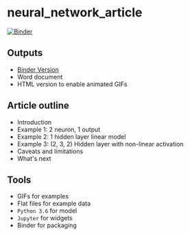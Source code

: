 # neural_network_article
[![Binder](https://mybinder.org/badge_logo.svg)](https://mybinder.org/v2/gh/jtsw1990/neural_network_article/master?filepath=neural_network_article.ipynb)

## Outputs

- [Binder Version](https://mybinder.org/v2/gh/jtsw1990/neural_network_article/master)
- Word document
- HTML version to enable animated GIFs

## Article outline

- Introduction
- Example 1: 2 neuron, 1 output
- Example 2: 1 hidden layer linear model
- Example 3: (2, 3, 2) Hidden layer with non-linear activation
- Caveats and limitations
- What's next


## Tools

- GIFs for examples
- Flat files for example data
- `Python 3.6` for model
- `Jupyter` for widgets
- Binder for packaging

